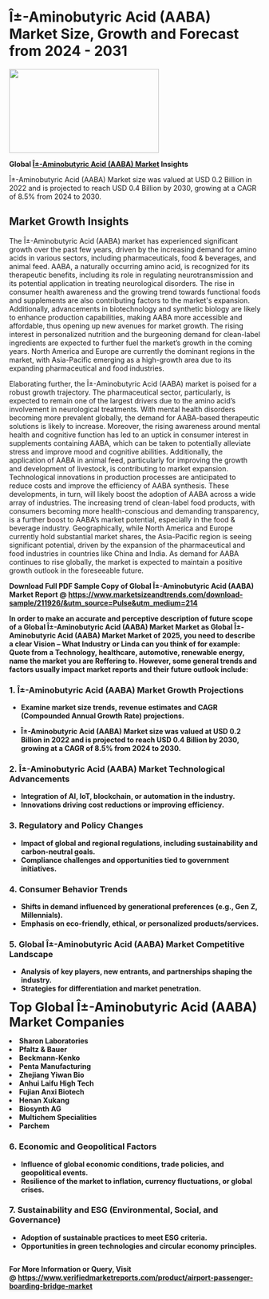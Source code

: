 <H1>Î±-Aminobutyric Acid (AABA) Market Size, Growth and Forecast from 2024 - 2031</H1><img class="aligncenter size-medium wp-image-584254" src="https://thirdeyenews.in/wp-content/uploads/2024/09/Global-Market-Research-300x168.jpeg" alt="" width="300" height="168" /><p><strong>Global&nbsp;<a href="https://www.marketsizeandtrends.com/download-sample/211926/&amp;utm_source=Pulse&amp;utm_medium=214">Î±-Aminobutyric Acid (AABA) Market</a> Insights</strong></p><p>Î±-Aminobutyric Acid (AABA) Market size was valued at USD 0.2 Billion in 2022 and is projected to reach USD 0.4 Billion by 2030, growing at a CAGR of 8.5% from 2024 to 2030.</p><p><h2>Market Growth Insights</h2> <p>The Î±-Aminobutyric Acid (AABA) market has experienced significant growth over the past few years, driven by the increasing demand for amino acids in various sectors, including pharmaceuticals, food & beverages, and animal feed. AABA, a naturally occurring amino acid, is recognized for its therapeutic benefits, including its role in regulating neurotransmission and its potential application in treating neurological disorders. The rise in consumer health awareness and the growing trend towards functional foods and supplements are also contributing factors to the market's expansion. Additionally, advancements in biotechnology and synthetic biology are likely to enhance production capabilities, making AABA more accessible and affordable, thus opening up new avenues for market growth. The rising interest in personalized nutrition and the burgeoning demand for clean-label ingredients are expected to further fuel the market’s growth in the coming years. North America and Europe are currently the dominant regions in the market, with Asia-Pacific emerging as a high-growth area due to its expanding pharmaceutical and food industries.</p> <p><strong></strong></p> <p>Elaborating further, the Î±-Aminobutyric Acid (AABA) market is poised for a robust growth trajectory. The pharmaceutical sector, particularly, is expected to remain one of the largest drivers due to the amino acid’s involvement in neurological treatments. With mental health disorders becoming more prevalent globally, the demand for AABA-based therapeutic solutions is likely to increase. Moreover, the rising awareness around mental health and cognitive function has led to an uptick in consumer interest in supplements containing AABA, which can be taken to potentially alleviate stress and improve mood and cognitive abilities. Additionally, the application of AABA in animal feed, particularly for improving the growth and development of livestock, is contributing to market expansion. Technological innovations in production processes are anticipated to reduce costs and improve the efficiency of AABA synthesis. These developments, in turn, will likely boost the adoption of AABA across a wide array of industries. The increasing trend of clean-label food products, with consumers becoming more health-conscious and demanding transparency, is a further boost to AABA’s market potential, especially in the food & beverage industry. Geographically, while North America and Europe currently hold substantial market shares, the Asia-Pacific region is seeing significant potential, driven by the expansion of the pharmaceutical and food industries in countries like China and India. As demand for AABA continues to rise globally, the market is expected to maintain a positive growth outlook in the foreseeable future.</p> <p><strong></p><p><span class=""><strong>Download Full PDF Sample Copy of Global Î±-Aminobutyric Acid (AABA) Market Report</strong> @ <a href="https://www.marketsizeandtrends.com/download-sample/211926/&amp;utm_source=Pulse&amp;utm_medium=214" target="_blank">https://www.marketsizeandtrends.com/download-sample/211926/&amp;utm_source=Pulse&amp;utm_medium=214</a></span></p><p>In order to make an accurate and perceptive description of future scope of a Global&nbsp;Î±-Aminobutyric Acid (AABA) Market Market as Global&nbsp;Î±-Aminobutyric Acid (AABA) Market Market of 2025, you need to describe a clear Vision &ndash; What Industry or Linda can you think of for example: Quote from a Technology, healthcare, automotive, renewable energy, name the market you are Reffering to. However, some general trends and factors usually impact market reports and their future outlook include:</p><h3>1.&nbsp;<strong>Î±-Aminobutyric Acid (AABA) Market Growth Projections</strong></h3><ul><li>Examine market size trends, revenue estimates and CAGR (Compounded Annual Growth Rate) projections.</li><li><p>Î±-Aminobutyric Acid (AABA) Market size was valued at USD 0.2 Billion in 2022 and is projected to reach USD 0.4 Billion by 2030, growing at a CAGR of 8.5% from 2024 to 2030.</p></li></ul><h3>2.&nbsp;<strong>Î±-Aminobutyric Acid (AABA) Market Technological Advancements</strong></h3><ul><li>Integration of AI, IoT, blockchain, or automation in the industry.</li><li>Innovations driving cost reductions or improving efficiency.</li></ul><h3>3.&nbsp;<strong>Regulatory and Policy Changes</strong></h3><ul><li>Impact of global and regional regulations, including sustainability and carbon-neutral goals.</li><li>Compliance challenges and opportunities tied to government initiatives.</li></ul><h3>4.&nbsp;<strong>Consumer Behavior Trends</strong></h3><ul><li>Shifts in demand influenced by generational preferences (e.g., Gen Z, Millennials).</li><li>Emphasis on eco-friendly, ethical, or personalized products/services.</li></ul><h3>5.&nbsp;<strong>Global Î±-Aminobutyric Acid (AABA) Market Competitive Landscape</strong></h3><ul><li>Analysis of key players, new entrants, and partnerships shaping the industry.</li><li>Strategies for differentiation and market penetration.</li></ul><p data-pm-slice="1 1 []"><span style="color: inherit; font-family: inherit; font-size: 25px;">Top Global Î±-Aminobutyric Acid (AABA) Market Companies</span></p><div class="" data-test-id=""><p><li>Sharon Laboratories</li><li> Pfaltz & Bauer</li><li> Beckmann-Kenko</li><li> Penta Manufacturing</li><li> Zhejiang Yiwan Bio</li><li> Anhui Laifu High Tech</li><li> Fujian Anxi Biotech</li><li> Henan Xukang</li><li> Biosynth AG</li><li> Multichem Specialities</li><li> Parchem</li></p></div><h3>6.&nbsp;<strong>Economic and Geopolitical Factors</strong></h3><ul><li>Influence of global economic conditions, trade policies, and geopolitical events.</li><li>Resilience of the market to inflation, currency fluctuations, or global crises.</li></ul><h3>7.&nbsp;<strong>Sustainability and ESG (Environmental, Social, and Governance)</strong></h3><ul><li>Adoption of sustainable practices to meet ESG criteria.</li><li>Opportunities in green technologies and circular economy principles.</li></ul><h2><strong style="font-size: 14px;">For More Information or Query, Visit @&nbsp;</strong><a style="background-color: #ffffff; font-size: 14px;" href="https://www.marketsizeandtrends.com/report/Î±-aminobutyric-acid-aaba-market/" target="_blank">https://www.verifiedmarketreports.com/product/airport-passenger-boarding-bridge-market</a></h2>
